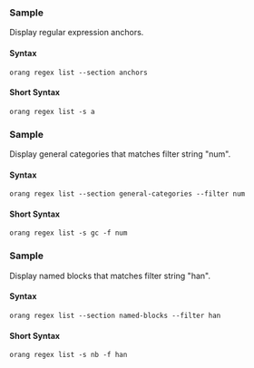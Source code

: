﻿### Sample

Display regular expression anchors.

#### Syntax

```
orang regex list --section anchors
```

#### Short Syntax

```
orang regex list -s a
```

### Sample

Display general categories that matches filter string "num".

#### Syntax

```
orang regex list --section general-categories --filter num

```

#### Short Syntax

```
orang regex list -s gc -f num
```

### Sample

Display named blocks that matches filter string "han".

#### Syntax

```
orang regex list --section named-blocks --filter han

```

#### Short Syntax

```
orang regex list -s nb -f han
```
